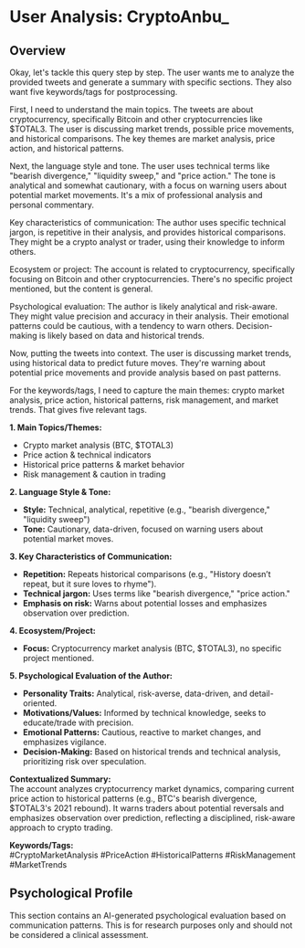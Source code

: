 # User Analysis: CryptoAnbu_

## Overview

<think>
Okay, let's tackle this query step by step. The user wants me to analyze the provided tweets and generate a summary with specific sections. They also want five keywords/tags for postprocessing. 

First, I need to understand the main topics. The tweets are about cryptocurrency, specifically Bitcoin and other cryptocurrencies like $TOTAL3. The user is discussing market trends, possible price movements, and historical comparisons. The key themes are market analysis, price action, and historical patterns.

Next, the language style and tone. The user uses technical terms like "bearish divergence," "liquidity sweep," and "price action." The tone is analytical and somewhat cautionary, with a focus on warning users about potential market movements. It's a mix of professional analysis and personal commentary.

Key characteristics of communication: The author uses specific technical jargon, is repetitive in their analysis, and provides historical comparisons. They might be a crypto analyst or trader, using their knowledge to inform others.

Ecosystem or project: The account is related to cryptocurrency, specifically focusing on Bitcoin and other cryptocurrencies. There's no specific project mentioned, but the content is general.

Psychological evaluation: The author is likely analytical and risk-aware. They might value precision and accuracy in their analysis. Their emotional patterns could be cautious, with a tendency to warn others. Decision-making is likely based on data and historical trends.

Now, putting the tweets into context. The user is discussing market trends, using historical data to predict future moves. They're warning about potential price movements and provide analysis based on past patterns.

For the keywords/tags, I need to capture the main themes: crypto market analysis, price action, historical patterns, risk management, and market trends. That gives five relevant tags.
</think>

**1. Main Topics/Themes:**  
- Crypto market analysis (BTC, $TOTAL3)  
- Price action & technical indicators  
- Historical price patterns & market behavior  
- Risk management & caution in trading  

**2. Language Style & Tone:**  
- **Style:** Technical, analytical, repetitive (e.g., "bearish divergence," "liquidity sweep")  
- **Tone:** Cautionary, data-driven, focused on warning users about potential market moves.  

**3. Key Characteristics of Communication:**  
- **Repetition:** Repeats historical comparisons (e.g., "History doesn’t repeat, but it sure loves to rhyme").  
- **Technical jargon:** Uses terms like "bearish divergence," "price action."  
- **Emphasis on risk:** Warns about potential losses and emphasizes observation over prediction.  

**4. Ecosystem/Project:**  
- **Focus:** Cryptocurrency market analysis (BTC, $TOTAL3), no specific project mentioned.  

**5. Psychological Evaluation of the Author:**  
- **Personality Traits:** Analytical, risk-averse, data-driven, and detail-oriented.  
- **Motivations/Values:** Informed by technical knowledge, seeks to educate/trade with precision.  
- **Emotional Patterns:** Cautious, reactive to market changes, and emphasizes vigilance.  
- **Decision-Making:** Based on historical trends and technical analysis, prioritizing risk over speculation.  

**Contextualized Summary:**  
The account analyzes cryptocurrency market dynamics, comparing current price action to historical patterns (e.g., BTC's bearish divergence, $TOTAL3's 2021 rebound). It warns traders about potential reversals and emphasizes observation over prediction, reflecting a disciplined, risk-aware approach to crypto trading.  

**Keywords/Tags:**  
#CryptoMarketAnalysis #PriceAction #HistoricalPatterns #RiskManagement #MarketTrends

## Psychological Profile

This section contains an AI-generated psychological evaluation based on communication patterns. This is for research purposes only and should not be considered a clinical assessment.